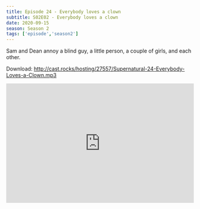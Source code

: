 ```yaml
---
title: Episode 24 - Everybody loves a clown
subtitle: S02E02 - Everybody loves a clown
date: 2020-09-15
season: Season 2
tags: ['episode','season2']
---
```


Sam and Dean annoy a blind guy, a little person, a couple of girls, and each other.

Download: <a href="http://cast.rocks/hosting/27557/Supernatural-24-Everybody-Loves-a-Clown.mp3" Alt="Supernatural Episode 24 - Everybody loves a clown">http://cast.rocks/hosting/27557/Supernatural-24-Everybody-Loves-a-Clown.mp3</a>

<iframe src="https://cast.rocks/player/27557/Supernatural-24-Everybody-Loves-a-Clown.mp3?episodeTitle=Episode%2024%20-%20Everybody%20loves%20a%20clown&podcastTitle=Couple%20of%20Idjits&episodeDate=September%2015th%2C%202020&imageURL=https%3A%2F%2Fcast.rocks%2Fhosting%2F27557%2Ffeeds%2FCAURZ.jpg" style="border: none; min-height: 265px; max-height: 320px; max-width: 558px; min-width: 270px; width: 100%; height: 100%;" scrollbars="no"></iframe>
